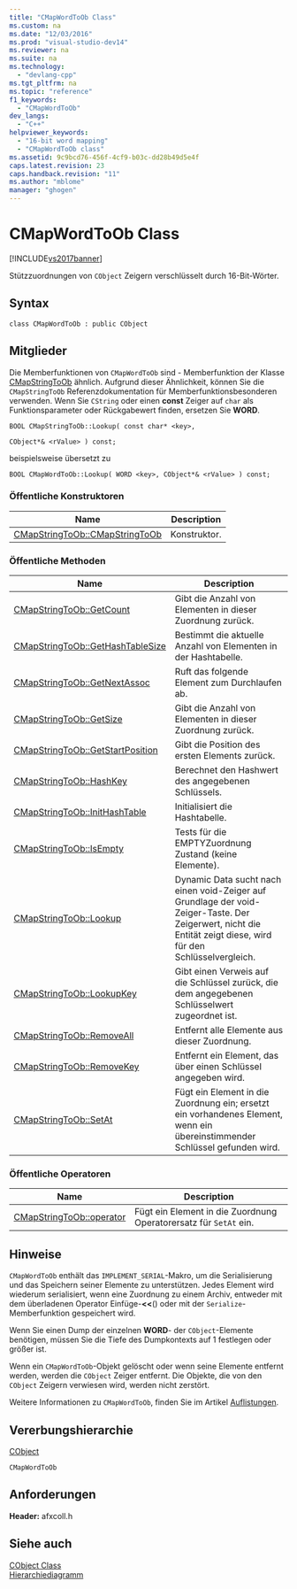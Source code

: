 ```yaml
---
title: "CMapWordToOb Class"
ms.custom: na
ms.date: "12/03/2016"
ms.prod: "visual-studio-dev14"
ms.reviewer: na
ms.suite: na
ms.technology: 
  - "devlang-cpp"
ms.tgt_pltfrm: na
ms.topic: "reference"
f1_keywords: 
  - "CMapWordToOb"
dev_langs: 
  - "C++"
helpviewer_keywords: 
  - "16-bit word mapping"
  - "CMapWordToOb class"
ms.assetid: 9c9bcd76-456f-4cf9-b03c-dd28b49d5e4f
caps.latest.revision: 23
caps.handback.revision: "11"
ms.author: "mblome"
manager: "ghogen"
---
```

# CMapWordToOb Class
[!INCLUDE[vs2017banner](../../assembler/inline/includes/vs2017banner.md)]

Stützzuordnungen von `CObject` Zeigern verschlüsselt durch 16\-Bit\-Wörter.  
  
## Syntax  
  
```  
class CMapWordToOb : public CObject  
```  
  
## Mitglieder  
 Die Memberfunktionen von `CMapWordToOb` sind \- Memberfunktion der Klasse [CMapStringToOb](../../mfc/reference/cmapstringtoob-class.md) ähnlich.  Aufgrund dieser Ähnlichkeit, können Sie die `CMapStringToOb` Referenzdokumentation für Memberfunktionsbesonderen verwenden.  Wenn Sie `CString` oder einen **const** Zeiger auf `char` als Funktionsparameter oder Rückgabewert finden, ersetzen Sie **WORD**.  
  
 `BOOL CMapStringToOb::Lookup( const char* <key>,`  
  
 `CObject*& <rValue> ) const;`  
  
 beispielsweise übersetzt zu  
  
 `BOOL CMapWordToOb::Lookup( WORD <key>, CObject*& <rValue> ) const;`  
  
### Öffentliche Konstruktoren  
  
|Name|Description|  
|----------|-----------------|  
|[CMapStringToOb::CMapStringToOb](../Topic/CMapStringToOb::CMapStringToOb.md)|Konstruktor.|  
  
### Öffentliche Methoden  
  
|Name|Description|  
|----------|-----------------|  
|[CMapStringToOb::GetCount](../Topic/CMapStringToOb::GetCount.md)|Gibt die Anzahl von Elementen in dieser Zuordnung zurück.|  
|[CMapStringToOb::GetHashTableSize](../Topic/CMapStringToOb::GetHashTableSize.md)|Bestimmt die aktuelle Anzahl von Elementen in der Hashtabelle.|  
|[CMapStringToOb::GetNextAssoc](../Topic/CMapStringToOb::GetNextAssoc.md)|Ruft das folgende Element zum Durchlaufen ab.|  
|[CMapStringToOb::GetSize](../Topic/CMapStringToOb::GetSize.md)|Gibt die Anzahl von Elementen in dieser Zuordnung zurück.|  
|[CMapStringToOb::GetStartPosition](../Topic/CMapStringToOb::GetStartPosition.md)|Gibt die Position des ersten Elements zurück.|  
|[CMapStringToOb::HashKey](../Topic/CMapStringToOb::HashKey.md)|Berechnet den Hashwert des angegebenen Schlüssels.|  
|[CMapStringToOb::InitHashTable](../Topic/CMapStringToOb::InitHashTable.md)|Initialisiert die Hashtabelle.|  
|[CMapStringToOb::IsEmpty](../Topic/CMapStringToOb::IsEmpty.md)|Tests für die EMPTYZuordnung Zustand \(keine Elemente\).|  
|[CMapStringToOb::Lookup](../Topic/CMapStringToOb::Lookup.md)|Dynamic Data sucht nach einen void\-Zeiger auf Grundlage der void\-Zeiger\-Taste.  Der Zeigerwert, nicht die Entität zeigt diese, wird für den Schlüsselvergleich.|  
|[CMapStringToOb::LookupKey](../Topic/CMapStringToOb::LookupKey.md)|Gibt einen Verweis auf die Schlüssel zurück, die dem angegebenen Schlüsselwert zugeordnet ist.|  
|[CMapStringToOb::RemoveAll](../Topic/CMapStringToOb::RemoveAll.md)|Entfernt alle Elemente aus dieser Zuordnung.|  
|[CMapStringToOb::RemoveKey](../Topic/CMapStringToOb::RemoveKey.md)|Entfernt ein Element, das über einen Schlüssel angegeben wird.|  
|[CMapStringToOb::SetAt](../Topic/CMapStringToOb::SetAt.md)|Fügt ein Element in die Zuordnung ein; ersetzt ein vorhandenes Element, wenn ein übereinstimmender Schlüssel gefunden wird.|  
  
### Öffentliche Operatoren  
  
|Name|Description|  
|----------|-----------------|  
|[CMapStringToOb::operator](../Topic/CMapStringToOb::operator.md)|Fügt ein Element in die Zuordnung Operatorersatz für `SetAt` ein.|  
  
## Hinweise  
 `CMapWordToOb` enthält das `IMPLEMENT_SERIAL`\-Makro, um die Serialisierung und das Speichern seiner Elemente zu unterstützen.  Jedes Element wird wiederum serialisiert, wenn eine Zuordnung zu einem Archiv, entweder mit dem überladenen Operator Einfüge\-**\<\<**\(\) oder mit der `Serialize`\-Memberfunktion gespeichert wird.  
  
 Wenn Sie einen Dump der einzelnen **WORD**\- der `CObject`\-Elemente benötigen, müssen Sie die Tiefe des Dumpkontexts auf 1 festlegen oder größer ist.  
  
 Wenn ein `CMapWordToOb`\-Objekt gelöscht oder wenn seine Elemente entfernt werden, werden die `CObject` Zeiger entfernt.  Die Objekte, die von den `CObject` Zeigern verwiesen wird, werden nicht zerstört.  
  
 Weitere Informationen zu `CMapWordToOb`, finden Sie im Artikel [Auflistungen](../../mfc/collections.md).  
  
## Vererbungshierarchie  
 [CObject](../../mfc/reference/cobject-class.md)  
  
 `CMapWordToOb`  
  
## Anforderungen  
 **Header:**  afxcoll.h  
  
## Siehe auch  
 [CObject Class](../../mfc/reference/cobject-class.md)   
 [Hierarchiediagramm](../../mfc/hierarchy-chart.md)